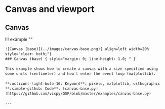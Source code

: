 
# Canvas and viewport


## Canvas

!!! example ""

    ![Canvas (base)](../images/canvas-base.png){ align=left width=20% style="clear: both;"}
    ### Canvas (base) { style="margin: 0; line-height: 1.0; " }

    This example shows how to create a canvas with a size specified using
    some units (centimeter) and how t enter the event loop (matplotlib).
    
    **:octicons-light-bulb-16: Keyword**: pixels, matplotlib, orthographic  
    **:simple-github: Code**: [canvas-base.py](https://github.com/vispy/GSP/blob/master/examples/canvas-base.py)

    ---

